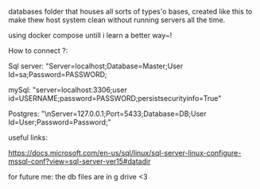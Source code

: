 databases folder that houses all sorts of types'o bases,
created like this to make thew host system clean without running servers all the time.

using docker compose untill i learn a better way~!


How to connect ?:

Sql server:
"Server=localhost;Database=Master;User Id=sa;Password=PASSWORD;

mySql:
"server=localhost:3306;user id=USERNAME;password=PASSWORD;persistsecurityinfo=True"

Postgres:
"\nServer=127.0.0.1;Port=5433;Database=DB<Can be Empty>;User Id=User;Password=Password;"

useful links:

https://docs.microsoft.com/en-us/sql/linux/sql-server-linux-configure-mssql-conf?view=sql-server-ver15#datadir


for future me: the db files are in g drive <3 
